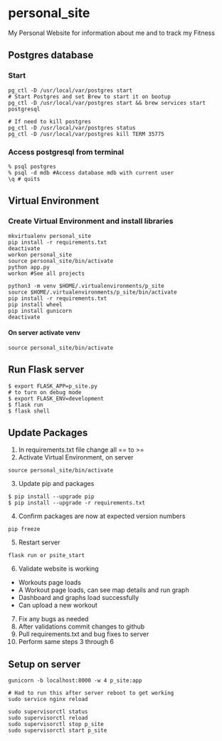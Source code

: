 # personal_site
My Personal Website for information about me and to track my Fitness

## Postgres database
### Start
```
pg_ctl -D /usr/local/var/postgres start
# Start Postgres and set Brew to start it on bootup
pg_ctl -D /usr/local/var/postgres start && brew services start postgresql

# If need to kill postgres
pg_ctl -D /usr/local/var/postgres status
pg_ctl -D /usr/local/var/postgres kill TERM 35775 
```

### Access postgresql from terminal
```
% psql postgres
% psql -d mdb #Access database mdb with current user
\q # quits
```

## Virtual Environment
### Create Virtual Environment and install libraries
```
mkvirtualenv personal_site
pip install -r requirements.txt
deactivate
workon personal_site
source personal_site/bin/activate
python app.py
workon #See all projects

python3 -m venv $HOME/.virtualenvironments/p_site
source $HOME/.virtualenvironments/p_site/bin/activate
pip install -r requirements.txt
pip install wheel
pip install gunicorn
deactivate
```

#### On server activate venv
```
source personal_site/bin/activate
```

## Run Flask server
```
$ export FLASK_APP=p_site.py
# to turn on debug mode
$ export FLASK_ENV=development
$ flask run
$ flask shell
``` 
## Update Packages
1. In requirements.txt file change all == to >=
2. Activate Virtual Environment, on server
``` 
source personal_site/bin/activate
```
3. Update pip and packages
```
$ pip install --upgrade pip
$ pip install --upgrade -r requirements.txt
```
4. Confirm packages are now at expected version numbers
```
pip freeze
```
5. Restart server
```
flask run or psite_start
```
6. Validate website is working
  * Workouts page loads
  * A Workout page loads, can see map details and run graph
  * Dashboard and graphs load successfully
  * Can upload a new workout
7. Fix any bugs as needed
8. After validations commit changes to github
9. Pull requirements.txt and bug fixes to server
10. Perform same steps 3 through 6

## Setup on server
```
gunicorn -b localhost:8000 -w 4 p_site:app

# Had to run this after server reboot to get working
sudo service nginx reload

sudo supervisorctl status
sudo supervisorctl reload
sudo supervisorctl stop p_site
sudo supervisorctl start p_site
```
